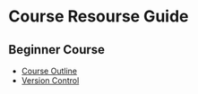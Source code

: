 # Course Resourse Guide
## Beginner Course
- [Course Outline](./Beginner%20Course/1.0.%20Course_Outline.md)
- [Version Control](./Beginner%20Course/1.1.%20Version_Control.md)